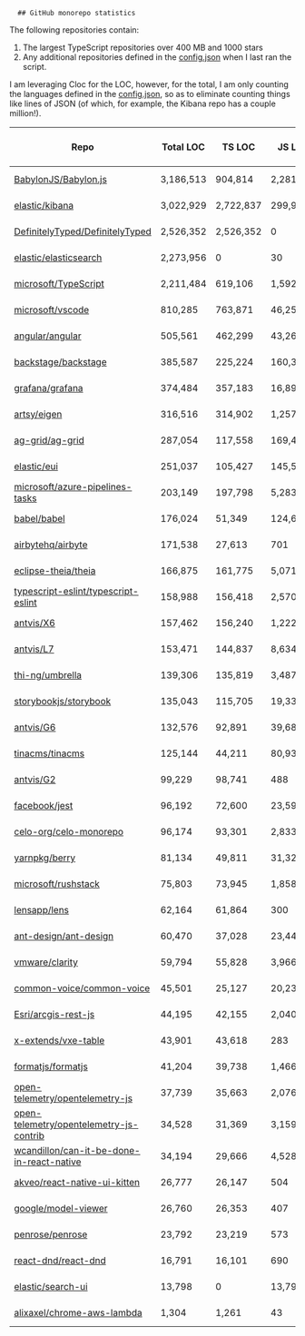 
      ## GitHub monorepo statistics 

The following repositories contain:
1. The largest TypeScript repositories over 400 MB and 1000 stars
2. Any additional repositories defined in the [config.json](../config.json) when I last ran the script.

I am leveraging Cloc for the LOC, however, for the total, I am only counting the languages defined in the [config.json](../config.json), so as to eliminate counting things like lines of JSON (of which, for example, the Kibana repo has a couple million!).

| Repo | Total LOC | TS LOC | JS LOC | Repo Size | Monthly commit count | Monthly committer count |
| -----|-----------|--------|--------|-----------|----------------------|----------------|
| [BabylonJS/Babylon.js](https://github.com/BabylonJS/Babylon.js) | 3,186,513 | 904,814 | 2,281,699 | 4.28 GB | 506 | 26 | 
| [elastic/kibana](https://github.com/elastic/kibana) | 3,022,929 | 2,722,837 | 299,953 | 3.6 GB | 962 | 185 | 
| [DefinitelyTyped/DefinitelyTyped](https://github.com/DefinitelyTyped/DefinitelyTyped) | 2,526,352 | 2,526,352 | 0 | 789 MB | 446 | 314 | 
| [elastic/elasticsearch](https://github.com/elastic/elasticsearch) | 2,273,956 | 0 | 30 | 943 MB | 484 | 86 | 
| [microsoft/TypeScript](https://github.com/microsoft/TypeScript) | 2,211,484 | 619,106 | 1,592,378 | 1.62 GB | 83 | 18 | 
| [microsoft/vscode](https://github.com/microsoft/vscode) | 810,285 | 763,871 | 46,250 | 433 MB | 1135 | 67 | 
| [angular/angular](https://github.com/angular/angular) | 505,561 | 462,299 | 43,262 | 327 MB | 170 | 42 | 
| [backstage/backstage](https://github.com/backstage/backstage) | 385,587 | 225,224 | 160,363 | 980 MB | 779 | 82 | 
| [grafana/grafana](https://github.com/grafana/grafana) | 374,484 | 357,183 | 16,892 | 460 MB | 494 | 101 | 
| [artsy/eigen](https://github.com/artsy/eigen) | 316,516 | 314,902 | 1,257 | 430 MB | 143 | 23 | 
| [ag-grid/ag-grid](https://github.com/ag-grid/ag-grid) | 287,054 | 117,558 | 169,496 | 1.19 GB | 419 | 11 | 
| [elastic/eui](https://github.com/elastic/eui) | 251,037 | 105,427 | 145,557 | 674 MB | 52 | 12 | 
| [microsoft/azure-pipelines-tasks](https://github.com/microsoft/azure-pipelines-tasks) | 203,149 | 197,798 | 5,283 | 467 MB | 18 | 11 | 
| [babel/babel](https://github.com/babel/babel) | 176,024 | 51,349 | 124,675 | 78.2 MB | 61 | 12 | 
| [airbytehq/airbyte](https://github.com/airbytehq/airbyte) | 171,538 | 27,613 | 701 | 83.1 MB | 345 | 75 | 
| [eclipse-theia/theia](https://github.com/eclipse-theia/theia) | 166,875 | 161,775 | 5,071 | 1.5 GB | 41 | 18 | 
| [typescript-eslint/typescript-eslint](https://github.com/typescript-eslint/typescript-eslint) | 158,988 | 156,418 | 2,570 | 26.5 MB | 58 | 16 | 
| [antvis/X6](https://github.com/antvis/X6) | 157,462 | 156,240 | 1,222 | 751 MB | 124 | 10 | 
| [antvis/L7](https://github.com/antvis/L7) | 153,471 | 144,837 | 8,634 | 533 MB | 70 | 6 | 
| [thi-ng/umbrella](https://github.com/thi-ng/umbrella) | 139,306 | 135,819 | 3,487 | 127 MB | 100 | 1 | 
| [storybookjs/storybook](https://github.com/storybookjs/storybook) | 135,043 | 115,705 | 19,338 | 465 MB | 584 | 29 | 
| [antvis/G6](https://github.com/antvis/G6) | 132,576 | 92,891 | 39,685 | 745 MB | 2 | 1 | 
| [tinacms/tinacms](https://github.com/tinacms/tinacms) | 125,144 | 44,211 | 80,933 | 1.04 GB | 277 | 8 | 
| [antvis/G2](https://github.com/antvis/G2) | 99,229 | 98,741 | 488 | 417 MB | 13 | 3 | 
| [facebook/jest](https://github.com/facebook/jest) | 96,192 | 72,600 | 23,592 | 269 MB | 18 | 16 | 
| [celo-org/celo-monorepo](https://github.com/celo-org/celo-monorepo) | 96,174 | 93,301 | 2,833 | 197 MB | 29 | 14 | 
| [yarnpkg/berry](https://github.com/yarnpkg/berry) | 81,134 | 49,811 | 31,323 | 1.39 GB | 61 | 13 | 
| [microsoft/rushstack](https://github.com/microsoft/rushstack) | 75,803 | 73,945 | 1,858 | 86.3 MB | 140 | 13 | 
| [lensapp/lens](https://github.com/lensapp/lens) | 62,164 | 61,864 | 300 | 606 MB | 176 | 13 | 
| [ant-design/ant-design](https://github.com/ant-design/ant-design) | 60,470 | 37,028 | 23,442 | 721 MB | 60 | 25 | 
| [vmware/clarity](https://github.com/vmware/clarity) | 59,794 | 55,828 | 3,966 | 515 MB | 13 | 8 | 
| [common-voice/common-voice](https://github.com/common-voice/common-voice) | 45,501 | 25,127 | 20,234 | 1.4 GB | 417 | 101 | 
| [Esri/arcgis-rest-js](https://github.com/Esri/arcgis-rest-js) | 44,195 | 42,155 | 2,040 | 80.3 MB | 7 | 2 | 
| [x-extends/vxe-table](https://github.com/x-extends/vxe-table) | 43,901 | 43,618 | 283 | 877 MB | 28 | 2 | 
| [formatjs/formatjs](https://github.com/formatjs/formatjs) | 41,204 | 39,738 | 1,466 | 46.8 MB | 13 | 6 | 
| [open-telemetry/opentelemetry-js](https://github.com/open-telemetry/opentelemetry-js) | 37,739 | 35,663 | 2,076 | 18 MB | 37 | 18 | 
| [open-telemetry/opentelemetry-js-contrib](https://github.com/open-telemetry/opentelemetry-js-contrib) | 34,528 | 31,369 | 3,159 | 23.8 MB | 18 | 11 | 
| [wcandillon/can-it-be-done-in-react-native](https://github.com/wcandillon/can-it-be-done-in-react-native) | 34,194 | 29,666 | 4,528 | 620 MB | 5 | 1 | 
| [akveo/react-native-ui-kitten](https://github.com/akveo/react-native-ui-kitten) | 26,777 | 26,147 | 504 | 478 MB | 0 | 0 | 
| [google/model-viewer](https://github.com/google/model-viewer) | 26,760 | 26,353 | 407 | 3.62 GB | 14 | 2 | 
| [penrose/penrose](https://github.com/penrose/penrose) | 23,792 | 23,219 | 573 | 455 MB | 14 | 5 | 
| [react-dnd/react-dnd](https://github.com/react-dnd/react-dnd) | 16,791 | 16,101 | 690 | 653 MB | 0 | 0 | 
| [elastic/search-ui](https://github.com/elastic/search-ui) | 13,798 | 0 | 13,798 | 6.12 MB | 4 | 2 | 
| [alixaxel/chrome-aws-lambda](https://github.com/alixaxel/chrome-aws-lambda) | 1,304 | 1,261 | 43 | 1.57 GB | 0 | 0 | 
